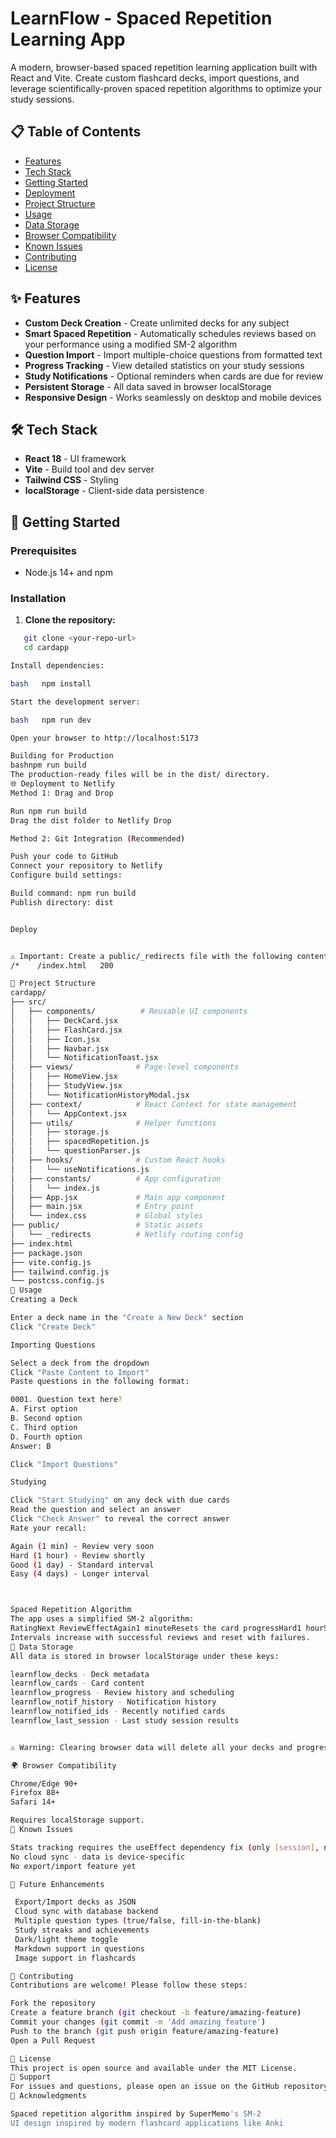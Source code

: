 # LearnFlow - Spaced Repetition Learning App

A modern, browser-based spaced repetition learning application built with React and Vite. Create custom flashcard decks, import questions, and leverage scientifically-proven spaced repetition algorithms to optimize your study sessions.

## 📋 Table of Contents

- [Features](#features)
- [Tech Stack](#tech-stack)
- [Getting Started](#getting-started)
- [Deployment](#deployment-to-netlify)
- [Project Structure](#project-structure)
- [Usage](#usage)
- [Data Storage](#data-storage)
- [Browser Compatibility](#browser-compatibility)
- [Known Issues](#known-issues)
- [Contributing](#contributing)
- [License](#license)

## ✨ Features

- **Custom Deck Creation** - Create unlimited decks for any subject
- **Smart Spaced Repetition** - Automatically schedules reviews based on your performance using a modified SM-2 algorithm
- **Question Import** - Import multiple-choice questions from formatted text
- **Progress Tracking** - View detailed statistics on your study sessions
- **Study Notifications** - Optional reminders when cards are due for review
- **Persistent Storage** - All data saved in browser localStorage
- **Responsive Design** - Works seamlessly on desktop and mobile devices

## 🛠 Tech Stack

- **React 18** - UI framework
- **Vite** - Build tool and dev server
- **Tailwind CSS** - Styling
- **localStorage** - Client-side data persistence

## 🚀 Getting Started

### Prerequisites

- Node.js 14+ and npm

### Installation

1. **Clone the repository:**
```bash
   git clone <your-repo-url>
   cd cardapp

Install dependencies:

bash   npm install

Start the development server:

bash   npm run dev

Open your browser to http://localhost:5173

Building for Production
bashnpm run build
The production-ready files will be in the dist/ directory.
🌐 Deployment to Netlify
Method 1: Drag and Drop

Run npm run build
Drag the dist folder to Netlify Drop

Method 2: Git Integration (Recommended)

Push your code to GitHub
Connect your repository to Netlify
Configure build settings:

Build command: npm run build
Publish directory: dist


Deploy


⚠️ Important: Create a public/_redirects file with the following content for proper routing:
/*    /index.html   200

📁 Project Structure
cardapp/
├── src/
│   ├── components/          # Reusable UI components
│   │   ├── DeckCard.jsx
│   │   ├── FlashCard.jsx
│   │   ├── Icon.jsx
│   │   ├── Navbar.jsx
│   │   └── NotificationToast.jsx
│   ├── views/              # Page-level components
│   │   ├── HomeView.jsx
│   │   ├── StudyView.jsx
│   │   └── NotificationHistoryModal.jsx
│   ├── context/            # React Context for state management
│   │   └── AppContext.jsx
│   ├── utils/              # Helper functions
│   │   ├── storage.js
│   │   ├── spacedRepetition.js
│   │   └── questionParser.js
│   ├── hooks/              # Custom React hooks
│   │   └── useNotifications.js
│   ├── constants/          # App configuration
│   │   └── index.js
│   ├── App.jsx             # Main app component
│   ├── main.jsx            # Entry point
│   └── index.css           # Global styles
├── public/                 # Static assets
│   └── _redirects          # Netlify routing config
├── index.html
├── package.json
├── vite.config.js
├── tailwind.config.js
└── postcss.config.js
📖 Usage
Creating a Deck

Enter a deck name in the "Create a New Deck" section
Click "Create Deck"

Importing Questions

Select a deck from the dropdown
Click "Paste Content to Import"
Paste questions in the following format:

0001. Question text here?
A. First option
B. Second option
C. Third option
D. Fourth option
Answer: B

Click "Import Questions"

Studying

Click "Start Studying" on any deck with due cards
Read the question and select an answer
Click "Check Answer" to reveal the correct answer
Rate your recall:

Again (1 min) - Review very soon
Hard (1 hour) - Review shortly
Good (1 day) - Standard interval
Easy (4 days) - Longer interval



Spaced Repetition Algorithm
The app uses a simplified SM-2 algorithm:
RatingNext ReviewEffectAgain1 minuteResets the card progressHard1 hourShort intervalGood1 dayStandard intervalEasy4 daysLonger interval
Intervals increase with successful reviews and reset with failures.
💾 Data Storage
All data is stored in browser localStorage under these keys:

learnflow_decks - Deck metadata
learnflow_cards - Card content
learnflow_progress - Review history and scheduling
learnflow_notif_history - Notification history
learnflow_notified_ids - Recently notified cards
learnflow_last_session - Last study session results


⚠️ Warning: Clearing browser data will delete all your decks and progress. Consider implementing export/import functionality for backups.

🌍 Browser Compatibility

Chrome/Edge 90+
Firefox 88+
Safari 14+

Requires localStorage support.
🐛 Known Issues

Stats tracking requires the useEffect dependency fix (only [session], not [session, progress])
No cloud sync - data is device-specific
No export/import feature yet

🔮 Future Enhancements

 Export/Import decks as JSON
 Cloud sync with database backend
 Multiple question types (true/false, fill-in-the-blank)
 Study streaks and achievements
 Dark/light theme toggle
 Markdown support in questions
 Image support in flashcards

🤝 Contributing
Contributions are welcome! Please follow these steps:

Fork the repository
Create a feature branch (git checkout -b feature/amazing-feature)
Commit your changes (git commit -m 'Add amazing feature')
Push to the branch (git push origin feature/amazing-feature)
Open a Pull Request

📄 License
This project is open source and available under the MIT License.
💬 Support
For issues and questions, please open an issue on the GitHub repository.
🙏 Acknowledgments

Spaced repetition algorithm inspired by SuperMemo's SM-2
UI design inspired by modern flashcard applications like Anki